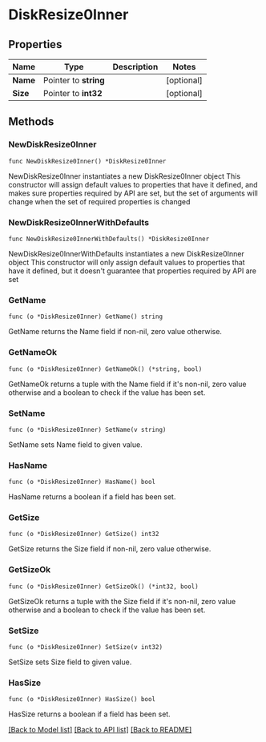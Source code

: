 # DiskResize0Inner

## Properties

Name | Type | Description | Notes
------------ | ------------- | ------------- | -------------
**Name** | Pointer to **string** |  | [optional] 
**Size** | Pointer to **int32** |  | [optional] 

## Methods

### NewDiskResize0Inner

`func NewDiskResize0Inner() *DiskResize0Inner`

NewDiskResize0Inner instantiates a new DiskResize0Inner object
This constructor will assign default values to properties that have it defined,
and makes sure properties required by API are set, but the set of arguments
will change when the set of required properties is changed

### NewDiskResize0InnerWithDefaults

`func NewDiskResize0InnerWithDefaults() *DiskResize0Inner`

NewDiskResize0InnerWithDefaults instantiates a new DiskResize0Inner object
This constructor will only assign default values to properties that have it defined,
but it doesn't guarantee that properties required by API are set

### GetName

`func (o *DiskResize0Inner) GetName() string`

GetName returns the Name field if non-nil, zero value otherwise.

### GetNameOk

`func (o *DiskResize0Inner) GetNameOk() (*string, bool)`

GetNameOk returns a tuple with the Name field if it's non-nil, zero value otherwise
and a boolean to check if the value has been set.

### SetName

`func (o *DiskResize0Inner) SetName(v string)`

SetName sets Name field to given value.

### HasName

`func (o *DiskResize0Inner) HasName() bool`

HasName returns a boolean if a field has been set.

### GetSize

`func (o *DiskResize0Inner) GetSize() int32`

GetSize returns the Size field if non-nil, zero value otherwise.

### GetSizeOk

`func (o *DiskResize0Inner) GetSizeOk() (*int32, bool)`

GetSizeOk returns a tuple with the Size field if it's non-nil, zero value otherwise
and a boolean to check if the value has been set.

### SetSize

`func (o *DiskResize0Inner) SetSize(v int32)`

SetSize sets Size field to given value.

### HasSize

`func (o *DiskResize0Inner) HasSize() bool`

HasSize returns a boolean if a field has been set.


[[Back to Model list]](../README.md#documentation-for-models) [[Back to API list]](../README.md#documentation-for-api-endpoints) [[Back to README]](../README.md)


